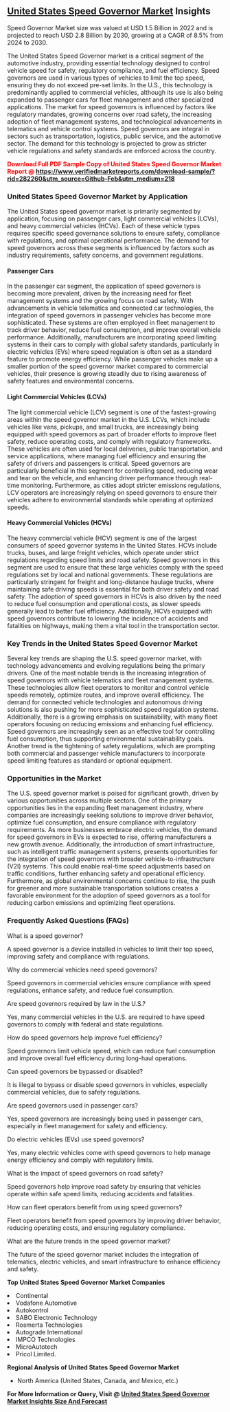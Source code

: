 <h2><a href="https://www.verifiedmarketreports.com/download-sample/?rid=282260&amp;utm_source=Github-Feb&amp;utm_medium=218" target="_blank">United States Speed Governor Market</a> Insights</h2><p>Speed Governor Market size was valued at USD 1.5 Billion in 2022 and is projected to reach USD 2.8 Billion by 2030, growing at a CAGR of 8.5% from 2024 to 2030.</p><p><p>The United States Speed Governor market is a critical segment of the automotive industry, providing essential technology designed to control vehicle speed for safety, regulatory compliance, and fuel efficiency. Speed governors are used in various types of vehicles to limit the top speed, ensuring they do not exceed pre-set limits. In the U.S., this technology is predominantly applied to commercial vehicles, although its use is also being expanded to passenger cars for fleet management and other specialized applications. The market for speed governors is influenced by factors like regulatory mandates, growing concerns over road safety, the increasing adoption of fleet management systems, and technological advancements in telematics and vehicle control systems. Speed governors are integral in sectors such as transportation, logistics, public service, and the automotive sector. The demand for this technology is projected to grow as stricter vehicle regulations and safety standards are enforced across the country. <strong><p><span class=""><span style="color: #ff0000;"><strong>Download Full PDF Sample Copy of United States Speed Governor Market Report</strong> @ </span><a href="https://www.verifiedmarketreports.com/download-sample/?rid=282260&amp;utm_source=Github-Feb&amp;utm_medium=218" target="_blank">https://www.verifiedmarketreports.com/download-sample/?rid=282260&amp;utm_source=Github-Feb&amp;utm_medium=218</a></span></p></strong></p> <h3>United States Speed Governor Market by Application</h3> <p>The United States speed governor market is primarily segmented by application, focusing on passenger cars, light commercial vehicles (LCVs), and heavy commercial vehicles (HCVs). Each of these vehicle types requires specific speed governance solutions to ensure safety, compliance with regulations, and optimal operational performance. The demand for speed governors across these segments is influenced by factors such as industry requirements, safety concerns, and government regulations.</p> <h4>Passenger Cars</h4> <p>In the passenger car segment, the application of speed governors is becoming more prevalent, driven by the increasing need for fleet management systems and the growing focus on road safety. With advancements in vehicle telematics and connected car technologies, the integration of speed governors in passenger vehicles has become more sophisticated. These systems are often employed in fleet management to track driver behavior, reduce fuel consumption, and improve overall vehicle performance. Additionally, manufacturers are incorporating speed limiting systems in their cars to comply with global safety standards, particularly in electric vehicles (EVs) where speed regulation is often set as a standard feature to promote energy efficiency. While passenger vehicles make up a smaller portion of the speed governor market compared to commercial vehicles, their presence is growing steadily due to rising awareness of safety features and environmental concerns.</p> <h4>Light Commercial Vehicles (LCVs)</h4> <p>The light commercial vehicle (LCV) segment is one of the fastest-growing areas within the speed governor market in the U.S. LCVs, which include vehicles like vans, pickups, and small trucks, are increasingly being equipped with speed governors as part of broader efforts to improve fleet safety, reduce operating costs, and comply with regulatory frameworks. These vehicles are often used for local deliveries, public transportation, and service applications, where managing fuel efficiency and ensuring the safety of drivers and passengers is critical. Speed governors are particularly beneficial in this segment for controlling speed, reducing wear and tear on the vehicle, and enhancing driver performance through real-time monitoring. Furthermore, as cities adopt stricter emissions regulations, LCV operators are increasingly relying on speed governors to ensure their vehicles adhere to environmental standards while operating at optimized speeds.</p> <h4>Heavy Commercial Vehicles (HCVs)</h4> <p>The heavy commercial vehicle (HCV) segment is one of the largest consumers of speed governor systems in the United States. HCVs include trucks, buses, and large freight vehicles, which operate under strict regulations regarding speed limits and road safety. Speed governors in this segment are used to ensure that these large vehicles comply with the speed regulations set by local and national governments. These regulations are particularly stringent for freight and long-distance haulage trucks, where maintaining safe driving speeds is essential for both driver safety and road safety. The adoption of speed governors in HCVs is also driven by the need to reduce fuel consumption and operational costs, as slower speeds generally lead to better fuel efficiency. Additionally, HCVs equipped with speed governors contribute to lowering the incidence of accidents and fatalities on highways, making them a vital tool in the transportation sector.</p> <h3>Key Trends in the United States Speed Governor Market</h3> <p>Several key trends are shaping the U.S. speed governor market, with technology advancements and evolving regulations being the primary drivers. One of the most notable trends is the increasing integration of speed governors with vehicle telematics and fleet management systems. These technologies allow fleet operators to monitor and control vehicle speeds remotely, optimize routes, and improve overall efficiency. The demand for connected vehicle technologies and autonomous driving solutions is also pushing for more sophisticated speed regulation systems. Additionally, there is a growing emphasis on sustainability, with many fleet operators focusing on reducing emissions and enhancing fuel efficiency. Speed governors are increasingly seen as an effective tool for controlling fuel consumption, thus supporting environmental sustainability goals. Another trend is the tightening of safety regulations, which are prompting both commercial and passenger vehicle manufacturers to incorporate speed limiting features as standard or optional equipment.</p> <h3>Opportunities in the Market</h3> <p>The U.S. speed governor market is poised for significant growth, driven by various opportunities across multiple sectors. One of the primary opportunities lies in the expanding fleet management industry, where companies are increasingly seeking solutions to improve driver behavior, optimize fuel consumption, and ensure compliance with regulatory requirements. As more businesses embrace electric vehicles, the demand for speed governors in EVs is expected to rise, offering manufacturers a new growth avenue. Additionally, the introduction of smart infrastructure, such as intelligent traffic management systems, presents opportunities for the integration of speed governors with broader vehicle-to-infrastructure (V2I) systems. This could enable real-time speed adjustments based on traffic conditions, further enhancing safety and operational efficiency. Furthermore, as global environmental concerns continue to rise, the push for greener and more sustainable transportation solutions creates a favorable environment for the adoption of speed governors as a tool for reducing carbon emissions and optimizing fleet operations.</p> <h3>Frequently Asked Questions (FAQs)</h3> <p>What is a speed governor?</p> <p>A speed governor is a device installed in vehicles to limit their top speed, improving safety and compliance with regulations.</p> <p>Why do commercial vehicles need speed governors?</p> <p>Speed governors in commercial vehicles ensure compliance with speed regulations, enhance safety, and reduce fuel consumption.</p> <p>Are speed governors required by law in the U.S.?</p> <p>Yes, many commercial vehicles in the U.S. are required to have speed governors to comply with federal and state regulations.</p> <p>How do speed governors help improve fuel efficiency?</p> <p>Speed governors limit vehicle speed, which can reduce fuel consumption and improve overall fuel efficiency during long-haul operations.</p> <p>Can speed governors be bypassed or disabled?</p> <p>It is illegal to bypass or disable speed governors in vehicles, especially commercial vehicles, due to safety regulations.</p> <p>Are speed governors used in passenger cars?</p> <p>Yes, speed governors are increasingly being used in passenger cars, especially in fleet management for safety and efficiency.</p> <p>Do electric vehicles (EVs) use speed governors?</p> <p>Yes, many electric vehicles come with speed governors to help manage energy efficiency and comply with regulatory limits.</p> <p>What is the impact of speed governors on road safety?</p> <p>Speed governors help improve road safety by ensuring that vehicles operate within safe speed limits, reducing accidents and fatalities.</p> <p>How can fleet operators benefit from using speed governors?</p> <p>Fleet operators benefit from speed governors by improving driver behavior, reducing operating costs, and ensuring regulatory compliance.</p> <p>What are the future trends in the speed governor market?</p> <p>The future of the speed governor market includes the integration of telematics, electric vehicles, and smart infrastructure to enhance efficiency and safety.</p></p><p><strong>Top United States Speed Governor Market Companies</strong></p><div data-test-id=""><p><li>Continental</li><li> Vodafone Automotive</li><li> Autokontrol</li><li> SABO Electronic Technology</li><li> Rosmerta Technologies</li><li> Autograde International</li><li> IMPCO Technologies</li><li> MicroAutotech</li><li> Pricol Limited.</li></p><div><strong>Regional Analysis of&nbsp;United States Speed Governor Market</strong></div><ul><li dir="ltr"><p dir="ltr">North America&nbsp;(United States, Canada, and Mexico, etc.)</p></li></ul><p><strong>For More Information or Query, Visit @&nbsp;</strong><strong><a href="https://www.verifiedmarketreports.com/product/speed-governor-market/?utm_source=Github-Feb&amp;utm_medium=218" target="_blank">United States Speed Governor Market Insights Size And Forecast</a></strong></p></div>
